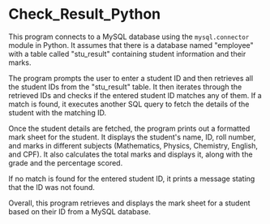 # Check_Result_Python
This program connects to a MySQL database using the `mysql.connector` module in Python. It assumes that there is a database named "employee" with a table called "stu_result" containing student information and their marks. 

The program prompts the user to enter a student ID and then retrieves all the student IDs from the "stu_result" table. It then iterates through the retrieved IDs and checks if the entered student ID matches any of them. If a match is found, it executes another SQL query to fetch the details of the student with the matching ID.

Once the student details are fetched, the program prints out a formatted mark sheet for the student. It displays the student's name, ID, roll number, and marks in different subjects (Mathematics, Physics, Chemistry, English, and CPF). It also calculates the total marks and displays it, along with the grade and the percentage scored.

If no match is found for the entered student ID, it prints a message stating that the ID was not found.

Overall, this program retrieves and displays the mark sheet for a student based on their ID from a MySQL database.
